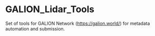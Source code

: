# GALION_Lidar_Tools
Set of tools for GALION Network (https://galion.world/) for metadata automation and submission.
